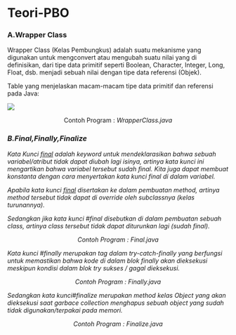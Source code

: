 # Teori-PBO

<h3>A.Wrapper Class</h3>
<p class="text_content">   Wrapper Class (Kelas Pembungkus) adalah suatu mekanisme yang digunakan untuk mengconvert atau mengubah suatu nilai yang di definisikan, dari tipe data primitif seperti Boolean, Character, Integer, Long, Float, dsb. menjadi sebuah nilai dengan tipe data referensi (Objek).</p>
    
<p>Table yang menjelaskan macam-macam tipe data primitif dan referensi pada Java:</p>

<img  src= "https://user-images.githubusercontent.com/65879490/83326240-7c2ad080-a29c-11ea-8489-198313c903c5.png"/>


<p align="center">Contoh Program : <i>WrapperClass.java</p>

<h3>B.Final,Finally,Finalize</h3>
<p>Kata Kunci <u>final</u> adalah keyword untuk mendeklarasikan bahwa sebuah variabel/atribut tidak dapat diubah lagi isinya, artinya kata kunci ini mengartikan bahwa variabel tersebut sudah final. Kita juga dapat membuat konstanta dengan cara menyertakan kata kunci final di dalam variabel.</p>
<p>Apabila kata kunci <u>final</u> disertakan ke dalam pembuatan method, artinya method tersebut tidak dapat di override oleh subclassnya (kelas turunannya).</p>
<p>Sedangkan jika kata kunci #final disebutkan di dalam pembuatan sebuah class, artinya class tersebut tidak dapat diturunkan lagi (sudah final).</p>
<p align="center">Contoh Program : <i>Final.java</i> </p>

<p>Kata kunci #finally merupakan tag dalam try-catch-finally yang berfungsi untuk memastikan bahwa kode di dalam blok finally akan dieksekusi meskipun kondisi dalam blok try sukses / gagal dieksekusi.</p>
<p align="center">Contoh Program : <i>Finally.java</i></p>


<p>Sedangkan kata kunci#finalize merupakan method kelas Object yang akan dieksekusi saat garbace collection menghapus sebuah object yang sudah tidak digunakan/terpakai pada memori.</p>
<p align="center">Contoh Program : <i>Finalize.java</i> </p>
